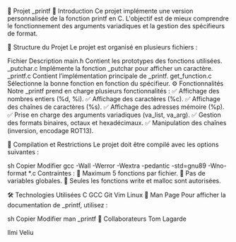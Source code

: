 📌 Projet _printf
📖 Introduction
Ce projet implémente une version personnalisée de la fonction printf en C. L'objectif est de mieux comprendre le fonctionnement des arguments variadiques et la gestion des spécifieurs de format.

📂 Structure du Projet
Le projet est organisé en plusieurs fichiers :

Fichier	Description
main.h	Contient les prototypes des fonctions utilisées.
_putchar.c	Implémente la fonction _putchar pour afficher un caractère.
_printf.c	Contient l’implémentation principale de _printf.
get_function.c	Sélectionne la bonne fonction en fonction du spécifieur.
⚙️ Fonctionnalités
Notre _printf prend en charge plusieurs fonctionnalités :
✅ Affichage des nombres entiers (%d, %i).
✅ Affichage des caractères (%c).
✅ Affichage des chaînes de caractères (%s).
✅ Affichage des adresses mémoire (%p).
✅ Prise en charge des arguments variadiques (va_list, va_arg).
✅ Gestion des formats binaires, octaux et hexadécimaux.
✅ Manipulation des chaînes (inversion, encodage ROT13).

🚀 Compilation et Restrictions
Le projet doit être compilé avec les options suivantes :

sh
Copier
Modifier
gcc -Wall -Werror -Wextra -pedantic -std=gnu89 -Wno-format *.c
Contraintes :
🔹 Maximum 5 fonctions par fichier.
🔹 Pas de variables globales.
🔹 Seules les fonctions write et malloc sont autorisées.

🛠 Technologies Utilisées
C	GCC	Git	Vim	Linux
📜 Man Page
Pour afficher la documentation de _printf, utilisez :

sh
Copier
Modifier
man _printf
🤝 Collaborateurs
Tom Lagarde

Ilmi Veliu

